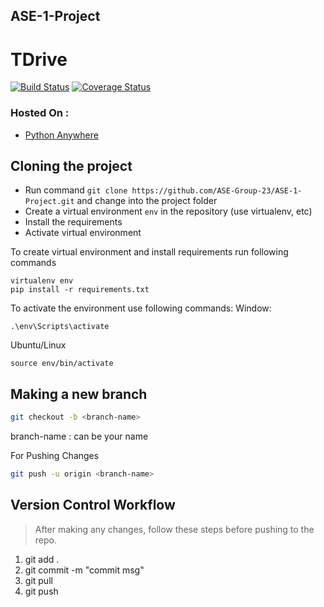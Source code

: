 ## ASE-1-Project
# TDrive

[![Build Status](https://travis-ci.com/ASE-Group-23/ASE-1-Project.svg?branch=master)](https://travis-ci.com/ASE-Group-23/ASE-1-Project)
[![Coverage Status](https://coveralls.io/repos/github/ASE-Group-23/ASE-1-Project/badge.svg?branch=master)](https://coveralls.io/github/ASE-Group-23/ASE-1-Project?branch=master)

### Hosted On : 
* [Python Anywhere](http://tdrive.pythonanywhere.com/)

## Cloning the project  
* Run command `git clone https://github.com/ASE-Group-23/ASE-1-Project.git` and change into the project folder
* Create a virtual environment `env` in the repository (use virtualenv, etc)
* Install the requirements
* Activate virtual environment

To create virtual environment and install requirements run following commands
```shell script
virtualenv env
pip install -r requirements.txt
```

To activate the environment use following commands:
Window: 
```shell script
.\env\Scripts\activate
```
Ubuntu/Linux
```shell script
source env/bin/activate
```

## Making a new branch
```bash
git checkout -b <branch-name>
```
branch-name : can be your name 

For Pushing Changes
```bash
git push -u origin <branch-name>
```


## Version Control Workflow
> After making any changes, follow these steps before pushing to the repo.
1. git add .
2. git commit -m "commit msg"
3. git pull
4. git push
